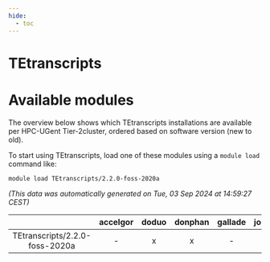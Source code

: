 ```yaml
---
hide:
  - toc
---
```


TEtranscripts
=============

# Available modules


The overview below shows which TEtranscripts installations are available per HPC-UGent Tier-2cluster, ordered based on software version (new to old).

To start using TEtranscripts, load one of these modules using a `module load` command like:

```shell
module load TEtranscripts/2.2.0-foss-2020a
```

*(This data was automatically generated on Tue, 03 Sep 2024 at 14:59:27 CEST)*  

| |accelgor|doduo|donphan|gallade|joltik|shinx|skitty|
| :---: | :---: | :---: | :---: | :---: | :---: | :---: | :---: |
|TEtranscripts/2.2.0-foss-2020a|-|x|x|-|x|-|x|
